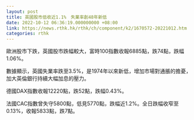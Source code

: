 ```yaml
---
layout: post
title: 英國股市低收近1.1%　失業率創48年新低
date: 2022-10-12 06:36:19.000000000 +08:00
link: https://news.rthk.hk/rthk/ch/component/k2/1670572-20221012.htm
categories: rthk
---
```


歐洲股市下跌，英國股市跌幅較大，富時100指數收報6885點，跌74點，跌幅1.06%。

數據顯示，英國失業率跌至3.5%，是1974年以來新低，增加市場對通脹的擔憂，加大英倫銀行持續大幅加息的壓力。

德國DAX指數收報12220點，跌52點，跌幅0.43%。

法國CAC指數曾失守5800點，低見5770點，跌幅近1.2%。全日跌幅收窄至0.13%，收報5833點，跌7點。
